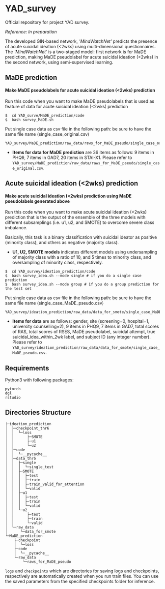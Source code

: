 # YAD_survey
Official repository for project YAD survey.

_Reference: In preparation_

The developed GIN-based network, _'MindWatchNet'_ predicts the presence of acute suicidal ideation (<2wks) using multi-dimensional questionnaires.
The _'MindWatchNet'_ is a two-staged model: first network is for MaDE prediction, making MaDE pseudolabel for acute suicidal ideation (<2wks) in the second network, using semi-supervised learning.

## MaDE prediction

#### Make MaDE pseudolabels for acute suicidal ideation (<2wks) prediction
Run this code when you want to make MaDE pseudolabels that is used as feature of data for acute suicidal ideation (<2wks) prediction
```
$  cd YAD_surve/MaDE_prediction/code
$  bash survey_MaDE.sh
```
Put single case data as csv file in the following path: be sure to have the same file name (single_case_original.csv)
```
YAD_survey/MaDE_prediction/raw_data/raws_for_MaDE_pseudo/single_case_original.csv
```

- **Items for data for MaDE prediction** are 36 items as follows: 9 items in PHQ9, 7 items in GAD7, 20 items in STAI-X1. 
Please refer to ```YAD_survey/MaDE_prediction/raw_data/raws_for_MaDE_pseudo/single_case_original.csv```.

## Acute suicidal ideation (<2wks) prediction

#### Make acute suicidal ideation (<2wks) prediction using MaDE pseudolabels generated above
Run this code when you want to make acute suicidal ideation (<2wks) prediction that is the output of the ensemble of the three models with different subsamplings (i.e. u1, u2, and SMOTE) to overcome severe class imbalance.

Basically, this task is a binary classification with suicidal ideator as positive (minority class), and others as negative (majority class).

- **U1, U2, SMOTE models** indicates different models using undersampling of majority class with a ratio of 10, and 5 times to minority class, and oversampling of minority class, respectively.
```
$  cd YAD_survey/ideation_prediction/code
$  bash survey_idea.sh --mode single # if you do a single case prediction
$  bash survey_idea.sh --mode group # if you do a group prediction for the test set
```
Put single case data as csv file in the following path: be sure to have the same file name (single_case_MaDE_pseudo.csv)
```
YAD_survey/ideation_prediction/raw_data/data_for_smote/single_case_MaDE_pseudo.csv
```

- **Items for data** are as follows: gender, site (screening=0, hospital=1, university counselling=2), 9 items in PHQ9, 7 items in GAD7, total scores of RAS, total scores of RSES, MaDE pseudolabel, suicidal attempt, true suicidal_idea_within_2wk label, and subject ID (any integer number). 
Please refer to ```YAD_survey/ideation_prediction/raw_data/data_for_smote/single_case_MaDE_pseudo.csv```.


## Requirements
Python3 with following packages:
```
pytorch
dgl 
rstudio
```

## Directories Structure
```
├─ideation_prediction
│  ├─checkpoint_thr6
│  │  └─loss
│  │      ├─SMOTE
│  │      ├─u1
│  │      └─u2
│  ├─code
│  │  └─__pycache__
│  ├─data_thr6
│  │  ├─single
│  │  │  └─single_test
│  │  ├─SMOTE
│  │  │  ├─test
│  │  │  ├─train
│  │  │  ├─train_valid_for_attention
│  │  │  └─valid
│  │  ├─u1
│  │  │  ├─test
│  │  │  ├─train
│  │  │  └─valid
│  │  └─u2
│  │      ├─test
│  │      ├─train
│  │      └─valid
│  └─raw_data
│      └─data_for_smote
└─MaDE_prediction
    ├─checkpoint
    │  └─loss
    ├─code
    │  └─__pycache__
    └─raw_data
        └─raws_for_MaDE_pseudo
```
```logs``` and ```checkpoints``` which are directories for saving logs and checkpoints, respectively are automatically
created when you run train files. You can use the saved parameters from the specified checkpoints folder for inference.
